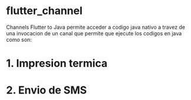 # flutter_channel
 
 Channels Flutter to Java permite acceder a codigo java nativo
 a travez de una invocacion de un canal que permite que ejecute
 los codigos en java como son:
 
 # 1. Impresion termica
 # 2. Envio de SMS
